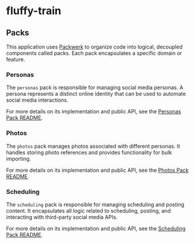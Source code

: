# fluffy-train

## Packs

This application uses [Packwerk](https://github.com/Shopify/packwerk) to organize code into logical, decoupled components called packs. Each pack encapsulates a specific domain or feature.

### Personas

The `personas` pack is responsible for managing social media personas. A persona represents a distinct online identity that can be used to automate social media interactions.

For more details on its implementation and public API, see the [Personas Pack README](./packs/personas/README.md).

### Photos

The `photos` pack manages photos associated with different personas. It handles storing photo references and provides functionality for bulk importing.

For more details on its implementation and public API, see the [Photos Pack README](./packs/photos/README.md).

### Scheduling

The `scheduling` pack is responsible for managing scheduling and posting content. It encapsulates all logic related to scheduling, posting, and interacting with third-party social media APIs.

For more details on its implementation and public API, see the [Scheduling Pack README](./packs/scheduling/README.md).
